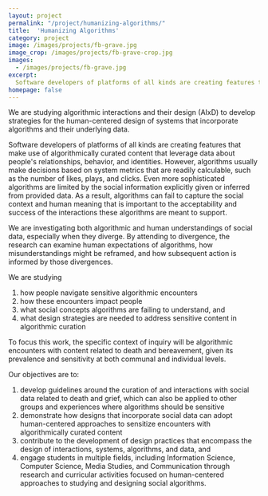 ```yaml
---
layout: project
permalink: "/project/humanizing-algorithms/"
title:  'Humanizing Algorithms'
category: project
image: /images/projects/fb-grave.jpg
image_crop: /images/projects/fb-grave-crop.jpg
images:
  - /images/projects/fb-grave.jpg
excerpt:
  Software developers of platforms of all kinds are creating features that make use of algorithmically curated content that leverage data about people's relationships, behavior, and identities. However, algorithms usually make decisions based on system metrics that are readily calculable, such as the number of likes, plays, and clicks. Even more sophisticated algorithms are limited by the social information explicitly given or inferred from provided data. As a result, algorithms can fail to capture the social context and human meaning that is important to the acceptability and success of the interactions these algorithms are meant to support.  
homepage: false
---
```


We are studying algorithmic interactions and their design (AIxD) to develop strategies for the human-centered design of systems that incorporate algorithms and their underlying data.

Software developers of platforms of all kinds are creating features that make use of algorithmically curated content that leverage data about people's relationships, behavior, and identities. However, algorithms usually make decisions based on system metrics that are readily calculable, such as the number of likes, plays, and clicks. Even more sophisticated algorithms are limited by the social information explicitly given or inferred from provided data. As a result, algorithms can fail to capture the social context and human meaning that is important to the acceptability and success of the interactions these algorithms are meant to support.  

We are investigating both algorithmic and human understandings of social data, especially when they diverge. By attending to divergence, the research can examine human expectations of algorithms, how misunderstandings might be reframed, and how subsequent action is informed by those divergences.

We are studying
  1. how people navigate sensitive algorithmic encounters
  2. how these encounters impact people
  3. what social concepts algorithms are failing to understand, and
  4. what design strategies are needed to address sensitive content in algorithmic curation

To focus this work, the specific context of inquiry will be algorithmic encounters with content related to death and bereavement, given its prevalence and sensitivity at both communal and individual levels.

Our objectives are to:
  1. develop guidelines around the curation of and interactions with social data related to death and grief, which can also be applied to other groups and experiences where algorithms should be sensitive
  2. demonstrate how designs that incorporate social data can adopt human-centered approaches to sensitize encounters with algorithmically curated content
  3. contribute to the development of design practices that encompass the design of interactions, systems, algorithms, and data, and
  4. engage students in multiple fields, including Information Science, Computer Science, Media Studies, and Communication through research and curricular activities focused on human-centered approaches to studying and designing social algorithms.
